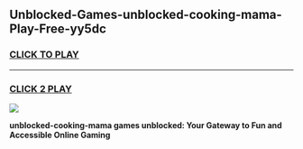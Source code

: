 
## Unblocked-Games-unblocked-cooking-mama-Play-Free-yy5dc
<h3>
<a href="https://premium76.site?title=unblocked-cooking-mama&ref=18A1">CLICK TO PLAY</a></h3>
<hr>

<h3>
<a href="https://premium76.site?title=unblocked-cooking-mama&ref=18A1">CLICK 2 PLAY</a>
  
</h3>

<a href="https://premium76.site?title=unblocked-cooking-mama&ref=18A1"><img src="https://clearcache.store/games.png"></a>


**unblocked-cooking-mama games unblocked: Your Gateway to Fun and Accessible Online Gaming**
